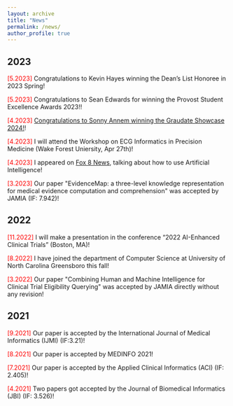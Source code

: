 ```yaml
---
layout: archive
title: "News"
permalink: /news/
author_profile: true
---    
```

## 2023

<span style="color:red">[5.2023]</span> Congratulations to Kevin Hayes winning the Dean’s List Honoree in 2023 Spring!  

<span style="color:red">[5.2023]</span> Congratulations to Sean Edwards for winning the Provost Student Excellence Awards 2023!!   

<span style="color:red">[4.2023]</span> [Congratulations to Sonny Annem winning the Graudate Showcase 2024!](https://compsci.uncg.edu/two-masters-students-won-uncg-graduate-showcase-2024/)!

<span style="color:red">[4.2023]</span> I will attend the Workshop on ECG Informatics in Precision Medicine (Wake Forest Uniersity, Apr 27th)!   

<span style="color:red">[4.2023]</span> I appeared on [Fox 8 News](https://www.youtube.com/watch?v=3rTACqdQb7w), talking about how to use Artificial Intelligence!   

<span style="color:red">[3.2023]</span> Our paper "EvidenceMap: a three-level knowledge representation for medical evidence computation and comprehension" was accepted by JAMIA (IF: 7.942)!   



## 2022
<span style="color:red">[11.2022]</span> I will make a presentation in the conference “2022 AI-Enhanced Clinical Trials” (Boston, MA)!   

<span style="color:red">[8.2022]</span> I have joined the department of Computer Science at University of North Carolina Greensboro this fall!

<span style="color:red">[3.2022]</span> Our paper "Combining Human and Machine Intelligence for Clinical Trial Eligibility Querying" was accepted by JAMIA directly without any revision!   

## 2021
<span style="color:red">[9.2021]</span> Our paper is accepted by the International Journal of Medical Informatics (IJMI) (IF:3.21)! 

<span style="color:red">[8.2021]</span> Our paper is accepted by MEDINFO 2021! 

<span style="color:red">[7.2021]</span> Our paper is accepted by the Applied Clinical Informatics (ACI) (IF: 2.405)!   

<span style="color:red">[4.2021]</span> Two papers got accepted by the Journal of Biomedical Informatics (JBI) (IF: 3.526)!   

